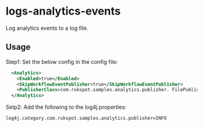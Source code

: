 # logs-analytics-events
Log analytics events to a log file.

## Usage

Step1: Set the below config in the config file:
```xml
  <Analytics>
    <Enabled>true</Enabled>
    <SkipWorkflowEventPublisher>true</SkipWorkflowEventPublisher>
    <PublisherClass>com.rukspot.samples.analytics.publisher. FilePublisher</PublisherClass>
  </Analytics>
```

Setp2: Add the following to the log4j.properties:

```
log4j.category.com.rukspot.samples.analytics.publisher=INFO
```
